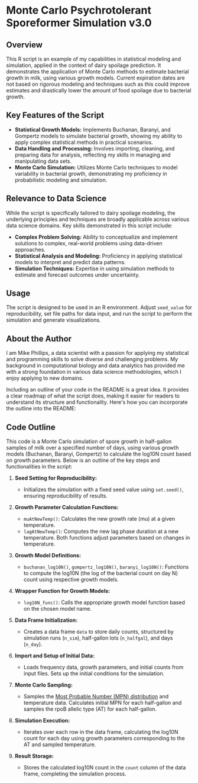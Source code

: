 # Monte Carlo Psychrotolerant Sporeformer Simulation v3.0

## Overview
This R script is an example of my capabilities in statistical modeling and simulation, applied in the context of dairy spoilage prediction. It demonstrates the application of Monte Carlo methods to estimate bacterial growth in milk, using various growth models. Current expiration dates are not based on rigorous modeling and techniques
such as this could improve estimates and drastically lower the amount of food spoilage due to bacterial growth.

## Key Features of the Script
- **Statistical Growth Models:** Implements Buchanan, Baranyi, and Gompertz models to simulate bacterial growth, showing my ability to apply complex statistical methods in practical scenarios.
- **Data Handling and Processing:** Involves importing, cleaning, and preparing data for analysis, reflecting my skills in managing and manipulating data sets.
- **Monte Carlo Simulation:** Utilizes Monte Carlo techniques to model variability in bacterial growth, demonstrating my proficiency in probabilistic modeling and simulation.

## Relevance to Data Science
While the script is specifically tailored to dairy spoilage modeling, the underlying principles and techniques are broadly applicable across various data science domains. Key skills demonstrated in this script include:
- **Complex Problem Solving:** Ability to conceptualize and implement solutions to complex, real-world problems using data-driven approaches.
- **Statistical Analysis and Modeling:** Proficiency in applying statistical models to interpret and predict data patterns.
- **Simulation Techniques:** Expertise in using simulation methods to estimate and forecast outcomes under uncertainty.

## Usage
The script is designed to be used in an R environment. Adjust `seed_value` for reproducibility, set file paths for data input, and run the script to perform the simulation and generate visualizations.

## About the Author
I am Mike Phillips, a data scientist with a passion for applying my statistical and programming skills to solve diverse and challenging problems. My background in computational biology and data analytics has provided me with a strong foundation in various data science methodologies, which I enjoy applying to new domains.

Including an outline of your code in the README is a great idea. It provides a clear roadmap of what the script does, making it easier for readers to understand its structure and functionality. Here's how you can incorporate the outline into the README:

## Code Outline

This code is a Monte Carlo simulation of spore growth in half-gallon samples of milk over a specified number of days, using various growth models (Buchanan, Baranyi, Gompertz) to calculate the log10N count based on growth parameters. Below is an outline of the key steps and functionalities in the script:

1. **Seed Setting for Reproducibility:**
   - Initializes the simulation with a fixed seed value using `set.seed()`, ensuring reproducibility of results.

2. **Growth Parameter Calculation Functions:**
   - `muAtNewTemp()`: Calculates the new growth rate (mu) at a given temperature.
   - `lagAtNewTemp()`: Computes the new lag phase duration at a new temperature. Both functions adjust parameters based on changes in temperature.

3. **Growth Model Definitions:**
   - `buchanan_log10N()`, `gompertz_log10N()`, `baranyi_log10N()`: Functions to compute the log10N (the log of the bacterial count on day N) count using respective growth models.

4. **Wrapper Function for Growth Models:**
   - `log10N_func()`: Calls the appropriate growth model function based on the chosen model name.

5. **Data Frame Initialization:**
   - Creates a data frame `data` to store daily counts, structured by simulation runs (`n_sim`), half-gallon lots (`n_halfgal`), and days (`n_day`).

6. **Import and Setup of Initial Data:**
   - Loads frequency data, growth parameters, and initial counts from input files. Sets up the initial conditions for the simulation.

7. **Monte Carlo Sampling:**
   - Samples the [Most Probable Number (MPN) distribution](https://www.sciencedirect.com/topics/agricultural-and-biological-sciences/most-probable-number-technique) and temperature data. Calculates initial MPN for each half-gallon and samples the rpoB allelic type (AT) for each half-gallon.

8. **Simulation Execution:**
   - Iterates over each row in the data frame, calculating the log10N count for each day using growth parameters corresponding to the AT and sampled temperature.

9. **Result Storage:**
   - Stores the calculated log10N count in the `count` column of the data frame, completing the simulation process.
